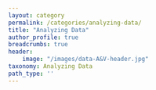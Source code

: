 ```yaml
---
layout: category
permalink: /categories/analyzing-data/
title: "Analyzing Data"
author_profile: true
breadcrumbs: true
header:
    image: "/images/data-A&V-header.jpg"
taxonomy: Analyzing Data
path_type: ''
---
```


